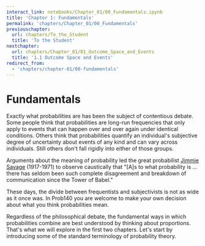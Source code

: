```yaml
---
interact_link: notebooks/Chapter_01/00_Fundamentals.ipynb
title: 'Chapter 1: Fundamentals'
permalink: 'chapters/Chapter_01/00_Fundamentals'
previouschapter:
  url: chapters/To_the_Student
  title: 'To the Student'
nextchapter:
  url: chapters/Chapter_01/01_Outcome_Space_and_Events
  title: '1.1 Outcome Space and Events'
redirect_from:
  - 'chapters/chapter-01/00-fundamentals'
---
```


# Fundamentals

Exactly what probabilities are has been the subject of contentious debate. Some people think that probabilities are long-run frequencies that only apply to events that can happen over and over again under identical conditions. Others think that probabilities quantify an individual's subjective degree of uncertainty about events of any kind and can vary across individuals. Still others don't fall rigidly into either of those groups.

Arguments about the meaning of probability led the great probabilist [Jimmie Savage](https://en.wikipedia.org/wiki/Leonard_Jimmie_Savage) (1917-1971) to observe caustically that "[A]s to what probability is ... there has seldom been such complete disagreement and breakdown of communication since the Tower of Babel."

These days, the divide between frequentists and subjectivists is not as wide as it once was. In Prob140 you are welcome to make your own decision about what you think probabilities mean. 

Regardless of the philosophical debate, the fundamental ways in which probabilities combine are best understood by thinking about proportions. That's what we will explore in the first two chapters. Let's start by introducing some of the standard terminology of probability theory.
